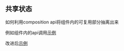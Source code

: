## 共享状态

如何利用composition api将组件内的可复用部分抽离出来

例如组件内的api调用[示例](./1-app.vue)

改进后[示例](./2-sharing-state-app.vue)